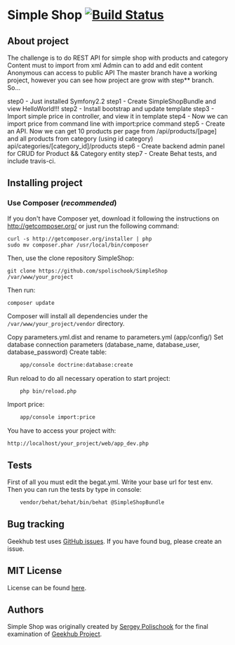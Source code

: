 Simple Shop [![Build Status](https://travis-ci.org/spolischook/SimpleShop.png?branch=master)](https://travis-ci.org/spolischook/SimpleShop)
========================

About project
----------------------------------

The challenge is to do REST API for simple shop with products and category
Content must to import from xml
Admin can to add and edit content
Anonymous can access to public API
The master branch have a working project, however you can see how project are grow with step** branch.
So...

step0  - Just installed Symfony2.2
step1  - Create SimpleShopBundle and view HelloWorld!!!
step2  - Install bootstrap and update template
step3  - Import simple price in controller, and view it in template
step4  - Now we can import price from command line with import:price command
step5  - Create an API. Now we can get 10 products per page from   /api/products/[page]
            and all products from category (using id category)     api/categories/[category_id]/products
step6  - Create backend admin panel for CRUD for Product && Category entity
step7  - Create Behat tests, and include travis-ci.

Installing project
----------------------------------

### Use Composer (*recommended*)

If you don't have Composer yet, download it following the instructions on
http://getcomposer.org/ or just run the following command:

    curl -s http://getcomposer.org/installer | php
    sudo mv composer.phar /usr/local/bin/composer

Then, use the clone repository SimpleShop:

    git clone https://github.com/spolischook/SimpleShop /var/www/your_project

Then run:

    composer update

Composer will install all dependencies under the
`/var/www/your_project/vendor` directory.

Copy parameters.yml.dist and rename to parameters.yml (app/config/)
Set database connection parameters (database_name, database_user, database_password)
Create table:

``` bash
    app/console doctrine:database:create
```

Run reload to do all necessary operation to start project:

``` bash
    php bin/reload.php
```

Import price:

``` bash
    app/console import:price
```

You have to access your project with:

    http://localhost/your_project/web/app_dev.php

Tests
-------------------------------------

First of all you must edit the begat.yml. Write your base url for test env.
Then you can run the tests by type in console:
``` bash
    vendor/behat/behat/bin/behat @SimpleShopBundle
```

Bug tracking
------------

Geekhub test uses [GitHub issues](https://github.com/spolischook/SimpleShop/issues?state=open).
If you have found bug, please create an issue.

MIT License
-----------

License can be found [here](https://github.com/Sylius/Sylius/blob/master/LICENSE).

Authors
-------

Simple Shop was originally created by [Sergey Polischook](http://kotoblog.pp.ua) for the final examination of [Geekhub Project](http://geekhub.ck.ua).